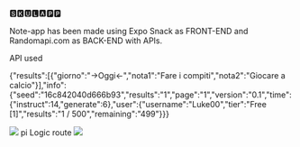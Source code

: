 🆂🅺🆄🅻🅰🅿🅿

Note-app has been made using Expo Snack as FRONT-END and Randomapi.com as BACK-END with APIs.

API used

{"results":[{"giorno":"->Oggi<-","nota1":"Fare i compiti","nota2":"Giocare a calcio"}],"info":{"seed":"16c842040d666b93","results":"1","page":"1","version":"0.1","time":{"instruct":14,"generate":6},"user":{"username":"Luke00","tier":"Free [1]","results":"1 / 500","remaining":"499"}}}

<img src="api.PNG">
pi
Logic route

<img src="schema.png">
